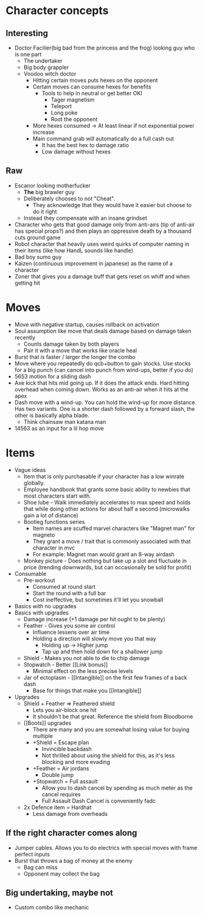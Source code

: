 # Character concepts
## Interesting
- Doctor Facilier(big bad from the princess and the frog) looking guy who is one part
	- The undertaker
	- Big body grappler
	- Voodoo witch doctor
		- Hitting certain moves puts hexes on the opponent
		- Certain moves can consume hexes for benefits
			- Tools to help in neutral or get better OKI
				- Tager magnetism
				- Teleport
				- Long poke
				- Root the opponent
		- More hexes consumed -> At least linear if not exponential power increase
		- Main command grab will automatically do a full cash out
			- It has the best hex to damage ratio
			- Low damage without hexes
## Raw
- Escanor looking motherfucker
	- **The** big brawler guy
	- Deliberately chooses to not "Cheat". 
		- They acknowledge that they would have it easier but choose to do it right
	- Instead they compensate with an insane grindset
- Character who gets that good damage only from anti-airs (tip of anti-air has special props?) and then plays an oppressive death by a thousand cuts ground game
- Robot character that heavily uses weird quirks of computer naming in their items (like how HandL sounds like handle)
- Bad boy sumo guy
- Kaizen (continuous improvement in japanese) as the name of a character
- Zoner that gives you a damage buff that gets reset on whiff and when getting hit

# Moves
- Move with negative startup, causes rollback on activation
- Soul assumption like move that deals damage based on damage taken recently
	- Counts damage taken by both players
	- Pair it with a move that works like oracle heal
- Burst that is faster / larger the longer the combo
- Move where you repeatedly do qcb+button to gain stocks. Use stocks for a big punch (can cancel into punch from wind-ups, better if you do)
- 5653 motion for a sliding dash
- Axe kick that hits mid going up. If it does the attack ends. Hard hitting overhead when coming down. Works as an anti-air when it hits at the apex
- Dash move with a wind-up. You can hold the wind-up for more distance. Has two variants. One is a shorter dash followed by a forward slash, the other is basically alpha blade.
	- Think chainsaw man katana man
- 14563 as an input for a lil hop move

# Items
- Vague ideas
	- Item that is only purchasable if your character has a low winrate globally.
	- Employee handbook that grants some basic ability to newbies that most characters start with.
	- Shoe lube - Walk immediately accelerates to max speed and holds that while doing other actions for about half a second (microwalks gain a lot of distance)
	- Bootleg functions series
		- Item names are scuffed marvel characters like "Magnet man" for magneto
		- They grant a move / trait that is commonly associated with that character in mvc
		- For example: Magnet man would grant an 8-way airdash
	- Monkey picture - Does nothing but take up a slot and fluctuate in price (trending downwards, but can occasionally be sold for profit)
- Consumable
	- Pre-workout
		- Consumed at round start
		- Start the round with a full bar
		- Cost ineffective, but sometimes it'll let you snowball
- Basics with no upgrades
- Basics with upgrades
	- Damage increase (+1 damage per hit ought to be plenty)
	- Feather - Gives you some air control
		- Influence lessens over air time
		- Holding a direction will slowly move you that way
			- Holding up -> Higher jump
			- Tap up and then hold down for a shallower jump
	- Shield - Makes you not able to die to chip damage
	- Stopwatch - Better [[Link bonus]]
		- Minimal effect on the less precise levels
	- Jar of ectoplasm - [[Intangible]] on the first few frames of a back dash
		- Base for things that make you [[Intangible]]
- Upgrades
	- Shield + Feather => Feathered shield 
		- Lets you air-block one hit
		- It shouldn't be that great. Reference the shield from Bloodborne
	- [[Boots]] upgrades
		- There are many and you are somewhat losing value for buying multiple
		- +Shield = Escape plan
			- Invincible backdash
			- Not thrilled about using the shield for this, as it's less blocking and more evading
		- +Feather = Air jordans
			- Double jump
		-  +Stopwatch = Full assault
			- Allow you to dash cancel by spending as much meter as the cancel requires
			- Full Assault Dash Cancel is conveniently fadc
	- 2x Defence item = Hardhat
		- Less damage from overheads

## If the right character comes along
- Jumper cables. Allows you to do electrics with special moves with frame perfect inputs
- Burst that throws a bag of money at the enemy
	- Bag can miss
	- Opponent may collect the bag

## Big undertaking, maybe not
- Custom combo like mechanic
